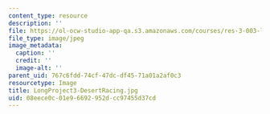 ```yaml
---
content_type: resource
description: ''
file: https://ol-ocw-studio-app-qa.s3.amazonaws.com/courses/res-3-003-learn-to-build-your-own-videogame-with-the-unity-game-engine-and-microsoft-kinect-january-iap-2017/08eece0c01e96692952dcc97455d37cd_LongProject3-DesertRacing.jpg
file_type: image/jpeg
image_metadata:
  caption: ''
  credit: ''
  image-alt: ''
parent_uid: 767c6fdd-74cf-47dc-df45-71a01a2af0c3
resourcetype: Image
title: LongProject3-DesertRacing.jpg
uid: 08eece0c-01e9-6692-952d-cc97455d37cd
---
```

